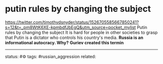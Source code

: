 # putin rules by changing the subject

https://twitter.com/timothydsnyder/status/1526705585667850241?s=12&t=_pm8WtK6XE-kpmbdfJbEgQ&utm_source=pocket_mylist
Putin rules by changing the subject
It is hard for people in other societies to grasp that Putin is a dictator who controls his country's media.
**Russia is an informational autocracy. Why?**
**Guriev created this termin**

---
status: #⚙️ 
tags: #russian_aggression 
related: 